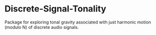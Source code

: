 # Discrete-Signal-Tonality
Package for exploring tonal gravity associated with just harmonic motion (modulo N) of discrete audio signals.
